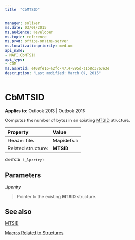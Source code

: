 ```yaml
---
title: "CbMTSID"
 
 
manager: soliver
ms.date: 03/09/2015
ms.audience: Developer
ms.topic: reference
ms.prod: office-online-server
ms.localizationpriority: medium
api_name:
- MAPI.CbMTSID
api_type:
- COM
ms.assetid: e408fe16-a2fc-4714-895d-31b8c3763e3e
description: "Last modified: March 09, 2015"
---
```


# CbMTSID

  
  
**Applies to**: Outlook 2013 | Outlook 2016 
  
Computes the number of bytes in an existing [MTSID](mtsid.md) structure. 
  
|Property |Value |
|:-----|:-----|
|Header file:  <br/> |Mapidefs.h  <br/> |
|Related structure:  <br/> |**MTSID** <br/> |
   
```cpp
CbMTSID (_lpentry)
```

## Parameters

 __lpentry_
  
> Pointer to the existing **MTSID** structure. 
    
## See also



[MTSID](mtsid.md)


[Macros Related to Structures](macros-related-to-structures.md)

